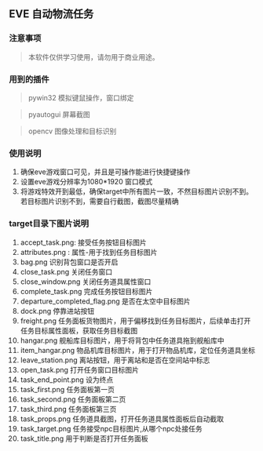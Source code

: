 
## EVE 自动物流任务

### 注意事项

> 本软件仅供学习使用，请勿用于商业用途。

### 用到的插件

> pywin32 模拟键鼠操作，窗口绑定

> pyautogui 屏幕截图

> opencv 图像处理和目标识别 

### 使用说明

1. 确保eve游戏窗口可见，并且是可操作能进行快捷键操作
2. 设置eve游戏分辨率为1080*1920 窗口模式
3. 将游戏特效开到最低，确保target中所有图片一致，不然目标图片识别不到。若目标图片识别不到，需要自行截图，截图尽量精确

### target目录下图片说明

1. accept_task.png: 接受任务按钮目标图片
2. attributes.png : 属性-用于找到任务目标图片
3. bag.png 识别背包窗口是否开启
4. close_task.png 关闭任务窗口
5. close_window.png 关闭任务道具属性窗口
6. complete_task.png 完成任务按钮目标图片
7. departure_completed_flag.png 是否在太空中目标图片
8. dock.png 停靠进站按钮
9. freight.png 任务面板货物图片，用于偏移找到任务目标图片，后续单击打开任务目标属性面板，获取任务目标截图
10. hangar.png 舰船库目标图片，用于将背包中任务道具拖到舰船库中
11. item_hangar.png 物品机库目标图片，用于打开物品机库，定位任务道具坐标
12. leave_station.png 离站按钮，用于离站和是否在空间站中标志
13. open_task.png 打开任务窗口目标图片
14. task_end_point.png 设为终点
15. task_first.png 任务面板第一页
16. task_second.png 任务面板第二页
17. task_third.png 任务面板第三页
18. task_props.png 任务道具截图，打开任务道具属性面板后自动截取
19. task_target.png 任务接受npc目标图片,从哪个npc处接任务
20. task_title.png 用于判断是否打开任务面板
